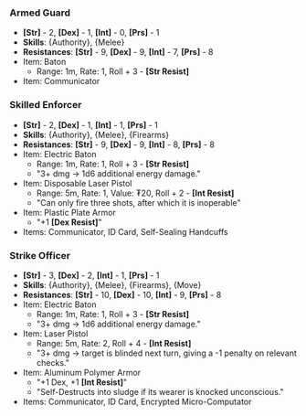 ### Armed Guard
- **\[Str\]** - 2, **\[Dex\]** - 1, **\[Int\]** - 0, **\[Prs\]** - 1
- **Skills**: {Authority}, {Melee}
- **Resistances**: **\[Str\]** - 9, **\[Dex\]** - 9, **\[Int\]** - 7, **\[Prs\]** - 8
- Item: Baton
	- Range: 1m, Rate: 1, Roll + 3 - **\[Str Resist\]**
- Item: Communicator
### Skilled Enforcer
- **\[Str\]** - 2, **\[Dex\]** - 1, **\[Int\]** - 1, **\[Prs\]** - 1
- **Skills**: {Authority}, {Melee}, {Firearms}
- **Resistances**: **\[Str\]** - 9, **\[Dex\]** - 9, **\[Int\]** - 8, **\[Prs\]** - 8
- Item: Electric Baton
	- Range: 1m, Rate: 1, Roll + 3 - **\[Str Resist\]**
	- "3+ dmg → 1d6 additional energy damage."
- Item: Disposable Laser Pistol
	- Range: 5m, Rate: 1, Value: ₮20, Roll + 2 - **\[Int Resist\]**
	- "Can only fire three shots, after which it is inoperable"
- Item: Plastic Plate Armor
	- "+1 **\[Dex Resist\]**"
- Items: Communicator, ID Card, Self-Sealing Handcuffs
### Strike Officer
- **\[Str\]** - 3, **\[Dex\]** - 2, **\[Int\]** - 1, **\[Prs\]** - 1
- **Skills**: {Authority}, {Melee}, {Firearms}, {Move}
- **Resistances**: **\[Str\]** - 10, **\[Dex\]** - 10, **\[Int\]** - 9, **\[Prs\]** - 8
- Item: Electric Baton
	- Range: 1m, Rate: 1, Roll + 3 - **\[Str Resist\]**
	- "3+ dmg → 1d6 additional energy damage."
- Item: Laser Pistol
	- Range: 5m, Rate: 2, Roll + 4 - **\[Int Resist\]**
	- "3+ dmg → target is blinded next turn, giving a -1 penalty on relevant checks."
- Item: Aluminum Polymer Armor
	- "+1 Dex, +1 **\[Int Resist\]**"
	- "Self-Destructs into sludge if its wearer is knocked unconscious."
- Items: Communicator, ID Card, Encrypted Micro-Computator